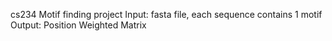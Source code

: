 cs234 Motif finding project
Input: fasta file, each sequence contains 1 motif 
Output: Position Weighted Matrix  



